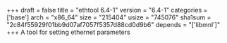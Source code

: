 +++
draft = false
title = "ethtool 6.4-1"
version = "6.4-1"
categories = ['base']
arch = "x86_64"
size = "215404"
usize = "745076"
sha1sum = "2c84f55929f01bb9d07af7057f5357d88cd0d9b6"
depends = "['libmnl']"
+++
A tool for setting ethernet parameters